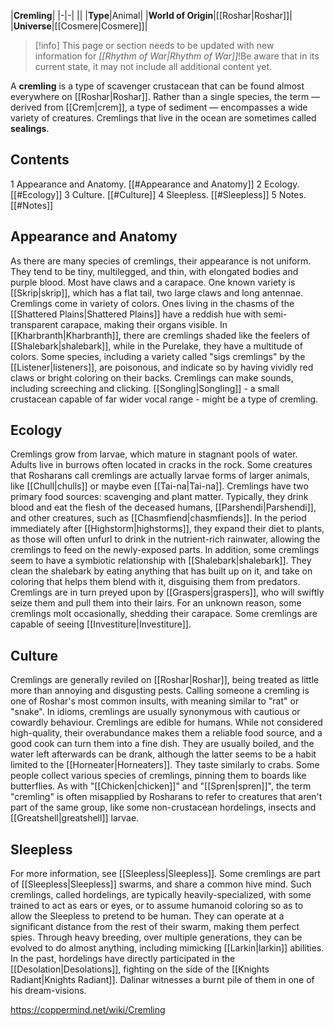 |**Cremling**|
|-|-|
||
|**Type**|Animal|
|**World of Origin**|[[Roshar\|Roshar]]|
|**Universe**|[[Cosmere\|Cosmere]]|

> [!info] This page or section needs to be updated with new information for *[[Rhythm of War\|Rhythm of War]]*!Be aware that in its current state, it may not include all additional content yet.

A **cremling** is a type of scavenger crustacean that can be found almost everywhere on [[Roshar\|Roshar]]. Rather than a single species, the term — derived from [[Crem\|crem]], a type of sediment — encompasses a wide variety of creatures. Cremlings that live in the ocean are sometimes called **sealings**.

## Contents

1 Appearance and Anatomy. [[#Appearance and Anatomy]] 
2 Ecology. [[#Ecology]] 
3 Culture. [[#Culture]] 
4 Sleepless. [[#Sleepless]] 
5 Notes. [[#Notes]] 


## Appearance and Anatomy
 
As there are many species of cremlings, their appearance is not uniform. They tend to be tiny, multilegged, and thin, with elongated bodies and purple blood. Most have claws and a carapace. One known variety is [[Skrip\|skrip]], which has a flat tail, two large claws and long antennae.
Cremlings come in variety of colors. Ones living in the chasms of the [[Shattered Plains\|Shattered Plains]] have a reddish hue with semi-transparent carapace, making their organs visible. In [[Kharbranth\|Kharbranth]], there are cremlings shaded like the feelers of [[Shalebark\|shalebark]], while in the Purelake, they have a multitude of colors. Some species, including a variety called "sigs cremlings" by the [[Listener\|listeners]], are poisonous, and indicate so by having vividly red claws or bright coloring on their backs.
Cremlings can make sounds, including screeching and clicking. [[Songling\|Songling]] - a small crustacean capable of far wider vocal range - might be a type of cremling.

## Ecology
Cremlings grow from larvae, which mature in stagnant pools of water. Adults live in burrows often located in cracks in the rock. Some creatures that Rosharans call cremlings are actually larvae forms of larger animals, like [[Chull\|chulls]] or maybe even [[Tai-na\|Tai-na]].
Cremlings have two primary food sources: scavenging and plant matter. Typically, they drink blood and eat the flesh of the deceased humans, [[Parshendi\|Parshendi]], and other creatures, such as [[Chasmfiend\|chasmfiends]]. In the period immediately after [[Highstorm\|highstorms]], they expand their diet to plants, as those will often unfurl to drink in the nutrient-rich rainwater, allowing the cremlings to feed on the newly-exposed parts. In addition, some cremlings seem to have a symbiotic relationship with [[Shalebark\|shalebark]]. They clean the shalebark by eating anything that has built up on it, and take on coloring that helps them blend with it, disguising them from predators.
Cremlings are in turn preyed upon by [[Graspers\|graspers]], who will swiftly seize them and pull them into their lairs.
For an unknown reason, some cremlings molt occasionally, shedding their carapace. Some cremlings are capable of seeing [[Investiture\|Investiture]].

## Culture
Cremlings are generally reviled on [[Roshar\|Roshar]], being treated as little more than annoying and disgusting pests. Calling someone a cremling is one of Roshar's most common insults, with meaning similar to "rat" or "snake". In idioms, cremlings are usually synonymous with cautious or cowardly behaviour.
Cremlings are edible for humans. While not considered high-quality, their overabundance makes them a reliable food source, and a good cook can turn them into a fine dish. They are usually boiled, and the water left afterwards can be drank, although the latter seems to be a habit limited to the [[Horneater\|Horneaters]]. They taste similarly to crabs.
Some people collect various species of cremlings, pinning them to boards like butterflies.
As with "[[Chicken\|chicken]]" and "[[Spren\|spren]]", the term "cremling" is often misapplied by Rosharans to refer to creatures that aren't part of the same group, like some non-crustacean hordelings, insects and [[Greatshell\|greatshell]] larvae.

## Sleepless
For more information, see [[Sleepless\|Sleepless]].
Some cremlings are part of [[Sleepless\|Sleepless]] swarms, and share a common hive mind. Such cremlings, called hordelings, are typically heavily-specialized, with some trained to act as ears or eyes, or to assume humanoid coloring so as to allow the Sleepless to pretend to be human. They can operate at a significant distance from the rest of their swarm, making them perfect spies. Through heavy breeding, over multiple generations, they can be evolved to do almost anything, including mimicking [[Larkin\|larkin]] abilities.
In the past, hordelings have directly participated in the [[Desolation\|Desolations]], fighting on the side of the [[Knights Radiant\|Knights Radiant]]. Dalinar witnesses a burnt pile of them in one of his dream-visions.



https://coppermind.net/wiki/Cremling